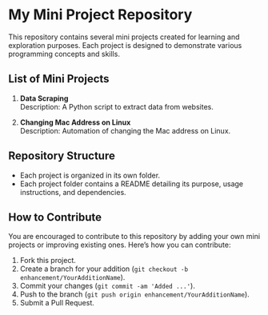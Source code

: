 # My Mini Project Repository

This repository contains several mini projects created for learning and exploration purposes. Each project is designed to demonstrate various programming concepts and skills.

## List of Mini Projects

1. **Data Scraping**  
   Description: A Python script to extract data from websites.

2. **Changing Mac Address on Linux**  
   Description: Automation of changing the Mac address on Linux.

## Repository Structure

- Each project is organized in its own folder.
- Each project folder contains a README detailing its purpose, usage instructions, and dependencies.

## How to Contribute

You are encouraged to contribute to this repository by adding your own mini projects or improving existing ones. Here’s how you can contribute:

1. Fork this project.
2. Create a branch for your addition (`git checkout -b enhancement/YourAdditionName`).
3. Commit your changes (`git commit -am 'Added ...'`).
4. Push to the branch (`git push origin enhancement/YourAdditionName`).
5. Submit a Pull Request.

